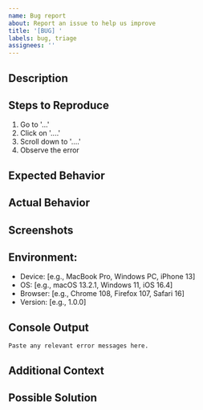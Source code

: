 ```yaml
---
name: Bug report
about: Report an issue to help us improve
title: '[BUG] '
labels: bug, triage
assignees: ''
---
```


## Description

<!-- A clear and concise description of the bug you encountered. -->

## Steps to Reproduce

<!-- Help us understand how to encounter this issue: -->

1. Go to '...'
2. Click on '....'
3. Scroll down to '....'
4. Observe the error

## Expected Behavior

<!-- What you expected to happen. -->

## Actual Behavior

<!-- What actually happened instead. -->

## Screenshots

<!-- If applicable, add screenshots to help explain the problem. -->

## Environment:

<!-- Please complete the following information -->

- Device: [e.g., MacBook Pro, Windows PC, iPhone 13]
- OS: [e.g., macOS 13.2.1, Windows 11, iOS 16.4]
- Browser: [e.g., Chrome 108, Firefox 107, Safari 16]
- Version: [e.g., 1.0.0]

## Console Output

<!-- If you have console errors, paste them here. -->

```
Paste any relevant error messages here.
```

## Additional Context

<!-- Add any other context about the problem here. -->

## Possible Solution

<!-- If you have ideas on how to fix this bug, share them here. -->
